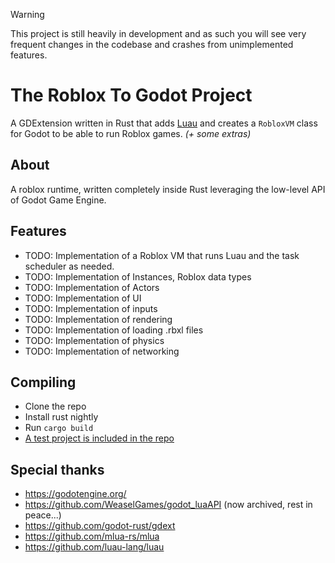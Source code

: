 > [!WARNING]
> This project is still heavily in development and as such you will see very frequent changes in the codebase and crashes from unimplemented features.


# The Roblox To Godot Project

A GDExtension written in Rust that adds [Luau](https://luau-lang.org) and creates a `RobloxVM` class for Godot to be able to run Roblox games.
*(+ some extras)*

About
-----
A roblox runtime, written completely inside Rust leveraging the low-level API of Godot Game Engine.

Features
--------
- TODO: Implementation of a Roblox VM that runs Luau and the task scheduler as needed.
- TODO: Implementation of Instances, Roblox data types
- TODO: Implementation of Actors
- TODO: Implementation of UI
- TODO: Implementation of inputs
- TODO: Implementation of rendering
- TODO: Implementation of loading .rbxl files
- TODO: Implementation of physics
- TODO: Implementation of networking

Compiling
------------
- Clone the repo
- Install rust nightly
- Run `cargo build`
- [A test project is included in the repo](https://github.com/roblox-to-godot-project/roblox-to-godot-project/tree/master/godot)

**Special thanks**
------
- https://godotengine.org/
- https://github.com/WeaselGames/godot_luaAPI (now archived, rest in peace...)
- https://github.com/godot-rust/gdext
- https://github.com/mlua-rs/mlua
- https://github.com/luau-lang/luau
